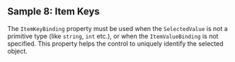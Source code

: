 ## Sample 8: Item Keys

The `ItemKeyBinding` property must be used when the `SelectedValue` is not a primitive type (like `string`, `int` etc.), or when the `ItemValueBinding` is not specified.
This property helps the control to uniquely identify the selected object.